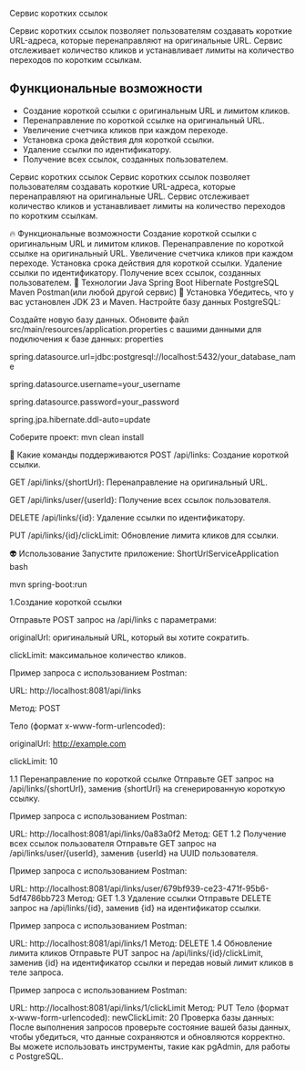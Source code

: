  Сервис коротких ссылок

Сервис коротких ссылок позволяет пользователям создавать короткие URL-адреса, которые перенаправляют на оригинальные URL. Сервис отслеживает количество кликов и устанавливает лимиты на количество переходов по коротким ссылкам.

## Функциональные возможности

- Создание короткой ссылки с оригинальным URL и лимитом кликов.
- Перенаправление по короткой ссылке на оригинальный URL.
- Увеличение счетчика кликов при каждом переходе.
- Установка срока действия для короткой ссылки.
- Удаление ссылки по идентификатору.
- Получение всех ссылок, созданных пользователем.

Сервис коротких ссылок
Сервис коротких ссылок позволяет пользователям создавать короткие URL-адреса, которые перенаправляют на оригинальные URL. Сервис отслеживает количество кликов и устанавливает лимиты на количество переходов по коротким ссылкам.

🔥 Функциональные возможности
Создание короткой ссылки с оригинальным URL и лимитом кликов.
Перенаправление по короткой ссылке на оригинальный URL.
Увеличение счетчика кликов при каждом переходе.
Установка срока действия для короткой ссылки.
Удаление ссылки по идентификатору.
Получение всех ссылок, созданных пользователем.
🤘 Технологии
Java
Spring Boot
Hibernate
PostgreSQL
Maven
Postman(или любой другой сервис)
💬 Установка
Убедитесь, что у вас установлен JDK 23 и Maven.
Настройте базу данных PostgreSQL:

Создайте новую базу данных. Обновите файл src/main/resources/application.properties с вашими данными для подключения к базе данных: properties

spring.datasource.url=jdbc:postgresql://localhost:5432/your_database_name

spring.datasource.username=your_username

spring.datasource.password=your_password

spring.jpa.hibernate.ddl-auto=update

Соберите проект: mvn clean install

🙈 Какие команды поддерживаются
POST /api/links: Создание короткой ссылки.

GET /api/links/{shortUrl}: Перенаправление на оригинальный URL.

GET /api/links/user/{userId}: Получение всех ссылок пользователя.

DELETE /api/links/{id}: Удаление ссылки по идентификатору.

PUT /api/links/{id}/clickLimit: Обновление лимита кликов для ссылки.

👽 Использование
Запустите приложение: ShortUrlServiceApplication bash

mvn spring-boot:run

1.Создание короткой ссылки

Отправьте POST запрос на /api/links с параметрами:

originalUrl: оригинальный URL, который вы хотите сократить.

clickLimit: максимальное количество кликов.

Пример запроса с использованием Postman:

URL: http://localhost:8081/api/links

Метод: POST

Тело (формат x-www-form-urlencoded):

originalUrl: http://example.com

clickLimit: 10

1.1 Перенаправление по короткой ссылке Отправьте GET запрос на /api/links/{shortUrl}, заменив {shortUrl} на сгенерированную короткую ссылку.

Пример запроса с использованием Postman:

URL: http://localhost:8081/api/links/0a83a0f2
Метод: GET
1.2 Получение всех ссылок пользователя Отправьте GET запрос на /api/links/user/{userId}, заменив {userId} на UUID пользователя.

Пример запроса с использованием Postman:

URL: http://localhost:8081/api/links/user/679bf939-ce23-471f-95b6-5df4786bb723
Метод: GET
1.3 Удаление ссылки Отправьте DELETE запрос на /api/links/{id}, заменив {id} на идентификатор ссылки.

Пример запроса с использованием Postman:

URL: http://localhost:8081/api/links/1
Метод: DELETE
1.4 Обновление лимита кликов Отправьте PUT запрос на /api/links/{id}/clickLimit, заменив {id} на идентификатор ссылки и передав новый лимит кликов в теле запроса.

Пример запроса с использованием Postman:

URL: http://localhost:8081/api/links/1/clickLimit
Метод: PUT
Тело (формат x-www-form-urlencoded):
newClickLimit: 20
Проверка базы данных:
После выполнения запросов проверьте состояние вашей базы данных, чтобы убедиться, что данные сохраняются и обновляются корректно. Вы можете использовать инструменты, такие как pgAdmin, для работы с PostgreSQL.
